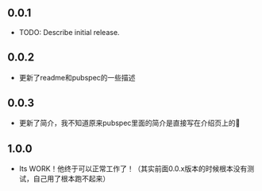 ## 0.0.1

* TODO: Describe initial release.
## 0.0.2

* 更新了readme和pubspec的一些描述
## 0.0.3

* 更新了简介，我不知道原来pubspec里面的简介是直接写在介绍页上的🤷
## 1.0.0

* Its WORK！他终于可以正常工作了！（其实前面0.0.x版本的时候根本没有测试，自己用了根本跑不起来）